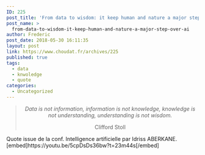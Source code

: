 ```yaml
---
ID: 225
post_title: 'From data to wisdom: it keep human and nature a major step over AI.'
post_name: >
  from-data-to-wisdom-it-keep-human-and-nature-a-major-step-over-ai
author: Frederic
post_date: 2018-05-30 16:11:35
layout: post
link: https://www.choudat.fr/archives/225
published: true
tags:
  - data
  - knwoledge
  - quote
categories:
  - Uncategorized
---
```

> <p style="text-align: center;">
>   <em>Data is not information, </em> <em>information is not knowledge, </em> <em>knowledge is not understanding, </em> <em>understanding is not wisdom.</em>
> </p>
> 
> <p style="text-align: center;">
>   Clifford Stoll
> </p>

<!--more-->Quote issue de la conf. Intelligence artificielle par Idriss ABERKANE. 

<div class="clear">
  [embed]https://youtu.be/5cpDsDs36bw?t=23m44s[/embed]
</div>

<div>
</div>